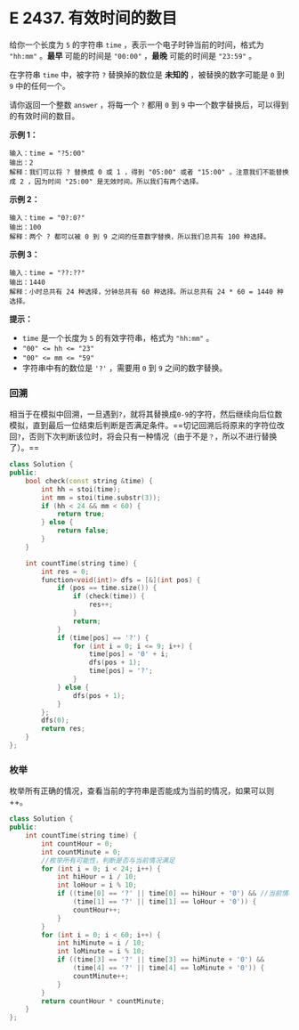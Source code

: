 # E 2437. 有效时间的数目

给你一个长度为 `5` 的字符串 `time` ，表示一个电子时钟当前的时间，格式为 `"hh:mm"` 。**最早** 可能的时间是 `"00:00"` ，**最晚** 可能的时间是 `"23:59"` 。

在字符串 `time` 中，被字符 `?` 替换掉的数位是 **未知的** ，被替换的数字可能是 `0` 到 `9` 中的任何一个。

请你返回一个整数 `answer` ，将每一个 `?` 都用 `0` 到 `9` 中一个数字替换后，可以得到的有效时间的数目。

 

**示例 1：**

```
输入：time = "?5:00"
输出：2
解释：我们可以将 ? 替换成 0 或 1 ，得到 "05:00" 或者 "15:00" 。注意我们不能替换成 2 ，因为时间 "25:00" 是无效时间。所以我们有两个选择。
```

**示例 2：**

```
输入：time = "0?:0?"
输出：100
解释：两个 ? 都可以被 0 到 9 之间的任意数字替换，所以我们总共有 100 种选择。
```

**示例 3：**

```
输入：time = "??:??"
输出：1440
解释：小时总共有 24 种选择，分钟总共有 60 种选择。所以总共有 24 * 60 = 1440 种选择。
```

 

**提示：**

- `time` 是一个长度为 `5` 的有效字符串，格式为 `"hh:mm"` 。
- `"00" <= hh <= "23"`
- `"00" <= mm <= "59"`
- 字符串中有的数位是 `'?'` ，需要用 `0` 到 `9` 之间的数字替换。



### 回溯

相当于在模拟中回溯，一旦遇到`?`，就将其替换成`0-9`的字符，然后继续向后位数模拟，直到最后一位结束后判断是否满足条件。==切记回溯后将原来的字符位改回`?`，否则下次判断该位时，将会只有一种情况（由于不是`？`，所以不进行替换了）。==

```cpp
class Solution {
public:
    bool check(const string &time) {
        int hh = stoi(time);
        int mm = stoi(time.substr(3));
        if (hh < 24 && mm < 60) {
            return true;
        } else {
            return false;
        }
    }

    int countTime(string time) {
        int res = 0;
        function<void(int)> dfs = [&](int pos) {
            if (pos == time.size()) {
                if (check(time)) {
                    res++;
                }
                return;
            }
            if (time[pos] == '?') {
                for (int i = 0; i <= 9; i++) {
                    time[pos] = '0' + i;
                    dfs(pos + 1);
                    time[pos] = '?';
                }
            } else {
                dfs(pos + 1);
            }
        };
        dfs(0);
        return res;
    }
};

```



### 枚举

枚举所有正确的情况，查看当前的字符串是否能成为当前的情况，如果可以则++。

```cpp
class Solution {
public:
    int countTime(string time) {
        int countHour = 0;
        int countMinute = 0;
        //枚举所有可能性，判断是否与当前情况满足
        for (int i = 0; i < 24; i++) {
            int hiHour = i / 10;
            int loHour = i % 10;
            if ((time[0] == '?' || time[0] == hiHour + '0') && //当前情况是否相同，个位和十位分别判断
                (time[1] == '?' || time[1] == loHour + '0')) {
                countHour++;
            }
        } 
        for (int i = 0; i < 60; i++) {
            int hiMinute = i / 10;
            int loMinute = i % 10;
            if ((time[3] == '?' || time[3] == hiMinute + '0') && 
                (time[4] == '?' || time[4] == loMinute + '0')) {
                countMinute++;
            }
        }
        return countHour * countMinute;
    }
};
```

